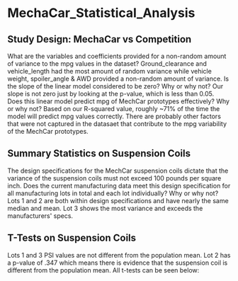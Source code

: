 # MechaCar_Statistical_Analysis
## Study Design: MechaCar vs Competition
What are the variables and coefficients provided for a non-random amount of variance to the mpg values in the dataset?
Ground_clearance and vehicle_length had the most amount of random variance while vehicle weight, spoiler_angle & AWD provided a non-random amount of variance. 
Is the slope of the linear model considered to be zero? Why or why not?
Our slope is not zero just by looking at the p-value, which is less than 0.05.
Does this linear model predict mpg of MechCar prototypes effectively? Why or why not?
Based on our R-squared value, roughly ~71% of the time the model will predict mpg values correctly. There are probably other factors that were not captured in the datasaet that contribute to the mpg variability of the MechCar prototypes.

## Summary Statistics on Suspension Coils
The design specifications for the MechCar suspension coils dictate that the variance of the suspension coils must not exceed 100 pounds per square inch. Does the current manufacturing data meet this design specification for all manufacturing lots in total and each lot individually? Why or why not?
Lots 1 and 2 are both within design specifications and have nearly the same median and mean. Lot 3 shows the most variance and exceeds the manufacturers' specs.

## T-Tests on Suspension Coils
Lots 1 and 3 PSI values are not different from the population mean. Lot 2 has a p-value of .347 which means there is evidence that the suspension coil is different from the population mean. All t-tests can be seen below:
